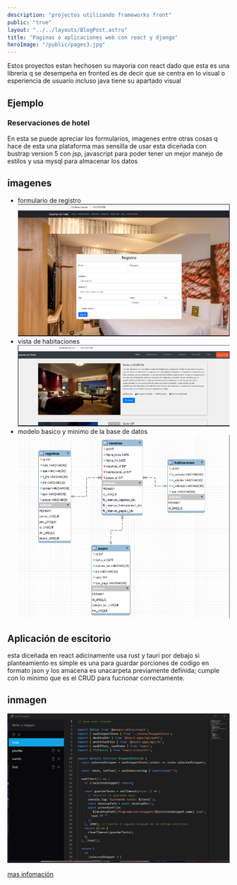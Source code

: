 ```yaml
---
description: "projectos utilizando frameworks front"
public: "true"
layout: "../../layouts/BlogPost.astro"
title: "Paginas o aplicaciones web con react y django"
heroImage: "/public/pages3.jpg"
---
```


Estos proyectos estan hechosen su mayoria con react dado que esta es una libreria q se desempeña en fronted es de decir que se centra en lo visual o esperiencia de usuario incluso java tiene su apartado visual 

## Ejemplo

### Reservaciones de hotel

En esta se puede apreciar los formularios, imagenes entre otras cosas q hace de esta una plataforma mas sensilla de usar esta diceñada con bustrap version 5 con jsp, javascript para poder tener un mejor manejo de estilos y usa mysql para almacenar los datos 

## imagenes

- formulario de registro
![hotel](/public/reservas%20de%20hotel%20from.png)
- vista de habitaciones
![hotel](/public/reservas%20de%20hotel%20from_2.png)
- modelo basico y minimo de la base de datos 
![hotel](/public/reservas%20de%20hotel%20from_3.png)

## Aplicación de escitorio 

esta diceñada en react adicinamente usa rust y tauri por debajo si planteamiento es simple es una para guardar porciones de codigo en formato json y los amacena es unacarpeta previamente definida; cumple con lo minimo que es el CRUD para fucnonar correctamente.

## inmagen

![app](/public/app%20de%20snnipets.png)

[mas infomación](https://github.com/juniorDeveloper8?tab=repositories)